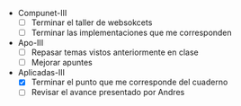 - Compunet-III
	- [ ] Terminar el taller de websokcets
	- [ ] Terminar las implementaciones que me corresponden
- Apo-III
	- [ ] Repasar temas vistos anteriormente en clase 
	- [ ] Mejorar apuntes
- Aplicadas-III
	- [x] Terminar el punto que me corresponde del cuaderno
	- [ ] Revisar el avance presentado por Andres
